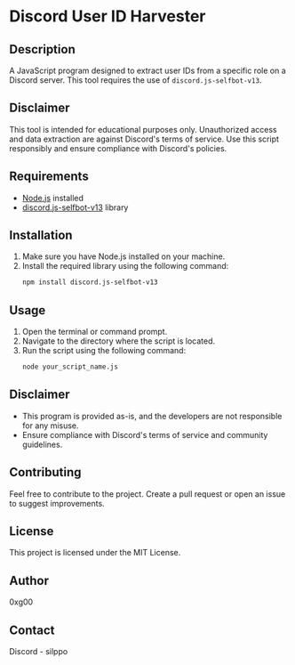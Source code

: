 # Discord User ID Harvester

## Description
A JavaScript program designed to extract user IDs from a specific role on a Discord server. This tool requires the use of `discord.js-selfbot-v13`.

## Disclaimer
This tool is intended for educational purposes only. Unauthorized access and data extraction are against Discord's terms of service. Use this script responsibly and ensure compliance with Discord's policies.

## Requirements
- [Node.js](https://nodejs.org/) installed
- [discord.js-selfbot-v13](https://github.com/aiko-chan-ai/discord.js-selfbot-v13) library

## Installation
1. Make sure you have Node.js installed on your machine.
2. Install the required library using the following command:
    ```bash
    npm install discord.js-selfbot-v13
    ```

## Usage
1. Open the terminal or command prompt.
2. Navigate to the directory where the script is located.
3. Run the script using the following command:
    ```bash
    node your_script_name.js
    ```

## Disclaimer
- This program is provided as-is, and the developers are not responsible for any misuse.
- Ensure compliance with Discord's terms of service and community guidelines.

## Contributing
Feel free to contribute to the project. Create a pull request or open an issue to suggest improvements.

## License
This project is licensed under the MIT License.

## Author
0xg00

## Contact
Discord - silppo
